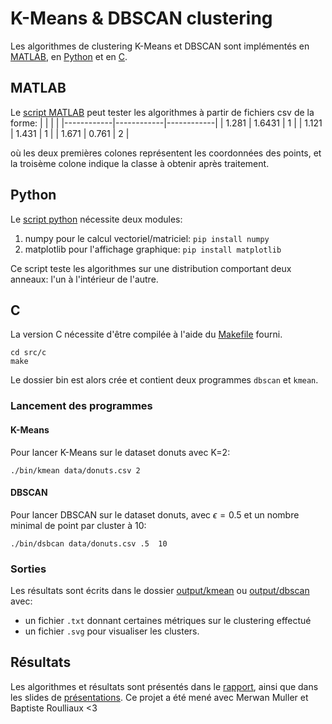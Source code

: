 # K-Means & DBSCAN clustering
Les algorithmes de clustering K-Means et DBSCAN sont implémentés en [MATLAB](https://github.com/Adrial-Knight/k-mean_DBSCAN_clustering/tree/main/src/matlab), en [Python](https://github.com/Adrial-Knight/k-mean_DBSCAN_clustering/tree/main/src/python) et en [C](https://github.com/Adrial-Knight/k-mean_DBSCAN_clustering/tree/main/src/c).

## MATLAB
Le [script MATLAB](https://github.com/Adrial-Knight/k-mean_DBSCAN_clustering/blob/main/src/matlab/main.m) peut tester les algorithmes à partir de fichiers csv de la forme:
|            |            |            |
|------------|------------|------------|
|    1.281   |  1.6431    |     1      |
|    1.121   |  1.431     |     1      |
|    1.671   |  0.761     |     2      |

où les deux premières colones représentent les coordonnées des points, et la troisème colone indique la classe à obtenir après traitement.

## Python
Le [script python](https://github.com/Adrial-Knight/k-mean_DBSCAN_clustering/blob/main/src/python/main.py) nécessite deux modules:
1. numpy pour le calcul vectoriel/matriciel: `pip install numpy`
2. matplotlib pour l'affichage graphique: `pip install matplotlib`

Ce script teste les algorithmes sur une distribution comportant deux anneaux: l'un à l'intérieur de l'autre.

## C
La version C nécessite d'être compilée à l'aide du [Makefile](https://github.com/Adrial-Knight/k-mean_DBSCAN_clustering/blob/main/src/c/Makefile) fourni.
```
cd src/c
make
```
Le dossier bin est alors crée et contient deux programmes `dbscan` et `kmean`.

### Lancement des programmes
#### K-Means
Pour lancer K-Means sur le dataset donuts avec K=2:
```
./bin/kmean data/donuts.csv 2
```

#### DBSCAN
Pour lancer DBSCAN sur le dataset donuts, avec $\epsilon=0.5$ et un nombre minimal de point par cluster à 10:
```
./bin/dsbcan data/donuts.csv .5  10
```

### Sorties
Les résultats sont écrits dans le dossier [output/kmean](https://github.com/Adrial-Knight/k-mean_DBSCAN_clustering/tree/main/src/c/output/kmean) ou [output/dbscan](https://github.com/Adrial-Knight/k-mean_DBSCAN_clustering/tree/main/src/c/output/dbscan) avec:
- un fichier `.txt` donnant certaines métriques sur le clustering effectué
- un fichier `.svg` pour visualiser les clusters.


## Résultats
Les algorithmes et résultats sont présentés dans le [rapport](https://github.com/Adrial-Knight/k-mean_DBSCAN_clustering/blob/main/doc/rapport.md), ainsi que dans les slides de [présentations](https://github.com/Adrial-Knight/k-mean_DBSCAN_clustering/blob/main/doc/pr%C3%A9sentation.pdf).
Ce projet a été mené avec Merwan Muller et Baptiste Roulliaux <3
